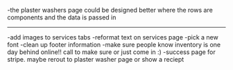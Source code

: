-the plaster washers page could be designed better where the rows are components and the data is passed in

-----------------------------------------------------------------------------------------------------------------
-add images to services tabs
-reformat text on services page
-pick a new font 
-clean up footer information
-make sure people know inventory is one day behind online!! call to make sure or just come in :) 
-success page for stripe. maybe rerout to plaster washer page or show a reciept

